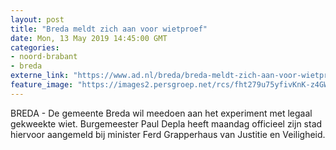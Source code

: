 ```yaml
---
layout: post
title: "Breda meldt zich aan voor wietproef"
date: Mon, 13 May 2019 14:45:00 GMT
categories: 
- noord-brabant 
- breda 
externe_link: "https://www.ad.nl/breda/breda-meldt-zich-aan-voor-wietproef~a1f7c56a/"
feature_image: "https://images2.persgroep.net/rcs/fht279u75yfivKnK-z4GWCjd6Lg/diocontent/118295387/_fitwidth/400/?appId=21791a8992982cd8da851550a453bd7f&quality=0.7"
---
```


BREDA - De gemeente Breda wil meedoen aan het experiment met legaal gekweekte wiet. Burgemeester Paul Depla heeft maandag officieel zijn stad hiervoor aangemeld bij minister Ferd Grapperhaus van Justitie en Veiligheid.
